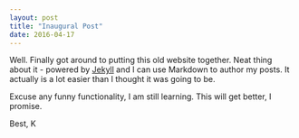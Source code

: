 ```yaml
---
layout: post
title: "Inaugural Post"
date: 2016-04-17
---
```


Well. Finally got around to putting this old website together. Neat thing about it - powered by [Jekyll](http://jekyllrb.com) and I can use Markdown to author my posts. It actually is a lot easier than I thought it was going to be.

Excuse any funny functionality, I am still learning. This will get better, I promise.

Best,
K
